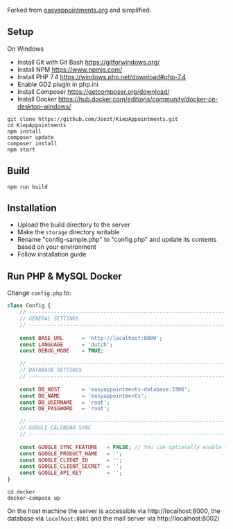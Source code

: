 Forked from [easyappointments.org](https://easyappointments.org) and simplified.

## Setup
On Windows
 - Install Git with Git Bash https://gitforwindows.org/
 - Install NPM https://www.npmjs.com/
 - Install PHP 7.4 https://windows.php.net/download#php-7.4
 - Enable GD2 plugin in php.ini
 - Install Composer https://getcomposer.org/download/
 - Install Docker https://hub.docker.com/editions/community/docker-ce-desktop-windows/
 
```
git clone https://github.com/Joozt/KiepAppointments.git
cd KiepAppointments
npm install
composer update
composer install
npm start
```

## Build
```
npm run build
```

## Installation
 - Upload the build directory to the server
 - Make the `storage` directory writable
 - Rename "config-sample.php" to "config.php" and update its contents based on your environment
 - Follow installation guide


## Run PHP & MySQL Docker
Change `config.php` to:
```php 
class Config {
    // ------------------------------------------------------------------------
    // GENERAL SETTINGS
    // ------------------------------------------------------------------------
    
    const BASE_URL      = 'http://localhost:8000'; 
    const LANGUAGE      = 'dutch';
    const DEBUG_MODE    = TRUE;

    // ------------------------------------------------------------------------
    // DATABASE SETTINGS
    // ------------------------------------------------------------------------
    
    const DB_HOST       = 'easyappointments-database:3306';
    const DB_NAME       = 'easyappointments';
    const DB_USERNAME   = 'root';
    const DB_PASSWORD   = 'root';

    // ------------------------------------------------------------------------
    // GOOGLE CALENDAR SYNC
    // ------------------------------------------------------------------------
    
    const GOOGLE_SYNC_FEATURE   = FALSE; // You can optionally enable the Google Sync feature. 
    const GOOGLE_PRODUCT_NAME   = '';
    const GOOGLE_CLIENT_ID      = '';
    const GOOGLE_CLIENT_SECRET  = '';
    const GOOGLE_API_KEY        = '';
}
```

```
cd docker
docker-compose up
```
On the host machine the server is accessible via http://localhost:8000, the database via `localhost:8001` and the mail server via http://localhost:8002/